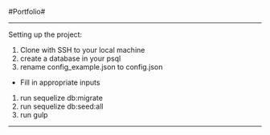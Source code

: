 #Portfolio#

---

Setting up the project:

1. Clone with SSH to your local machine
1. create a database in your psql
1. rename config_example.json to config.json
  - Fill in appropriate inputs
1. run sequelize db:migrate
1. run sequelize db:seed:all
1. run gulp

---

